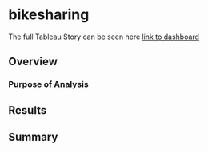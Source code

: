 # bikesharing

The full Tableau Story can be seen here [link to dashboard](https://public.tableau.com/shared/9WQ4GH74J?:display_count=n&:origin=viz_share_link)

## Overview

### Purpose of Analysis


## Results




## Summary